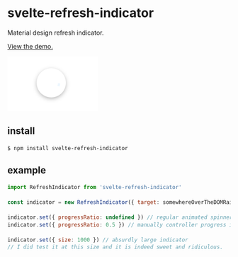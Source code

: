 # svelte-refresh-indicator

Material design refresh indicator.

[View the demo.](https://m59peacemaker.github.io/svelte-refresh-indicator/)

![svelte-refresh-indicator](https://raw.githubusercontent.com/m59peacemaker/svelte-refresh-indicator/master/refresh-indicator.gif "svelte-refresh-indicator")

## install

```sh
$ npm install svelte-refresh-indicator
```

## example

```js
import RefreshIndicator from 'svelte-refresh-indicator'

const indicator = new RefreshIndicator({ target: somewhereOverTheDOMRainbow })

indicator.set({ progressRatio: undefined }) // regular animated spinner
indicator.set({ progressRatio: 0.5 }) // manually controller progress indicator

indicator.set({ size: 1000 }) // absurdly large indicator
// I did test it at this size and it is indeed sweet and ridiculous.
```
